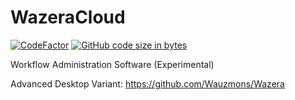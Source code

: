 # WazeraCloud
[![CodeFactor](https://www.codefactor.io/repository/github/wauzmons/wazeracloud/badge)](https://www.codefactor.io/repository/github/wauzmons/wazeracloud)
[![GitHub code size in bytes](https://img.shields.io/github/languages/code-size/Wauzmons/WazeraCloud)](https://shields.io/category/size)

Workflow Administration Software (Experimental)

Advanced Desktop Variant: https://github.com/Wauzmons/Wazera
